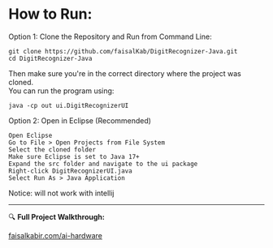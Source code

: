 # How to Run:

Option 1: Clone the Repository and Run from Command Line:

    git clone https://github.com/faisalKab/DigitRecognizer-Java.git
    cd DigitRecognizer-Java

Then make sure you're in the correct directory where the project was cloned.  
You can run the program using:

    java -cp out ui.DigitRecognizerUI

Option 2: Open in Eclipse (Recommended)

    Open Eclipse  
    Go to File > Open Projects from File System  
    Select the cloned folder  
    Make sure Eclipse is set to Java 17+  
    Expand the src folder and navigate to the ui package  
    Right-click DigitRecognizerUI.java  
    Select Run As > Java Application

Notice: will not work with intellij

---

🔍 **Full Project Walkthrough:**  

[faisalkabir.com/ai-hardware](https://www.faisalkabir.com/ai-hardware)
